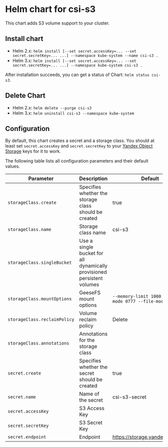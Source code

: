 # Helm chart for csi-s3

This chart adds S3 volume support to your cluster.

## Install chart

- Helm 2.x: `helm install [--set secret.accessKey=... --set secret.secretKey=... ...] --namespace kube-system --name csi-s3 .`
- Helm 3.x: `helm install [--set secret.accessKey=... --set secret.secretKey=... ...] --namespace kube-system csi-s3 .`

After installation succeeds, you can get a status of Chart: `helm status csi-s3`.

## Delete Chart

- Helm 2.x: `helm delete --purge csi-s3`
- Helm 3.x: `helm uninstall csi-s3 --namespace kube-system`

## Configuration

By default, this chart creates a secret and a storage class. You should at least set `secret.accessKey` and `secret.secretKey`
to your [Yandex Object Storage](https://cloud.yandex.com/en-ru/services/storage) keys for it to work.

The following table lists all configuration parameters and their default values.

| Parameter                    | Description                                                            | Default                                                |
| ---------------------------- | ---------------------------------------------------------------------- | ------------------------------------------------------ |
| `storageClass.create`        | Specifies whether the storage class should be created                  | true                                                   |
| `storageClass.name`          | Storage class name                                                     | csi-s3                                                 |
| `storageClass.singleBucket`  | Use a single bucket for all dynamically provisioned persistent volumes |                                                        |
| `storageClass.mountOptions`  | GeeseFS mount options                                                  | `--memory-limit 1000 --dir-mode 0777 --file-mode 0666` |
| `storageClass.reclaimPolicy` | Volume reclaim policy                                                  | Delete                                                 |
| `storageClass.annotations`   | Annotations for the storage class                                      |                                                        |
| `secret.create`              | Specifies whether the secret should be created                         | true                                                   |
| `secret.name`                | Name of the secret                                                     | csi-s3-secret                                          |
| `secret.accessKey`           | S3 Access Key                                                          |                                                        |
| `secret.secretKey`           | S3 Secret Key                                                          |                                                        |
| `secret.endpoint`            | Endpoint                                                               | https://storage.yandexcloud.net                        |
